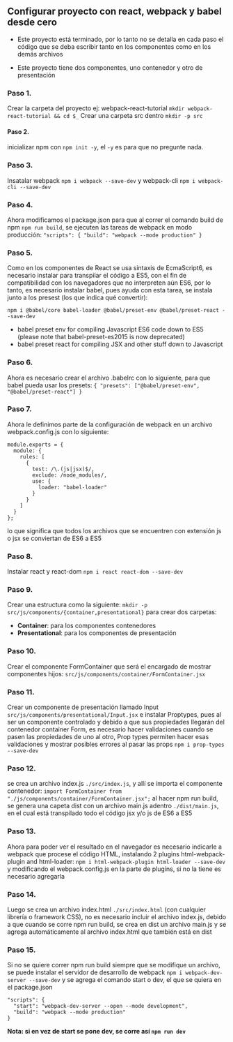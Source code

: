 ## Configurar proyecto con react, webpack y babel desde cero

* Este proyecto está terminado, por lo tanto no se detalla en cada paso el código que se deba escribir tanto en los componentes como en los demás archivos

* Este proyecto tiene dos componentes, uno contenedor y otro de presentación

### Paso 1.
Crear la carpeta del proyecto ej: webpack-react-tutorial
`mkdir webpack-react-tutorial && cd $_`
Crear una carpeta src dentro
`mkdir -p src`

#### Paso 2.
inicializar npm con `npm init -y`, el `-y` es para que no pregunte nada.

### Paso 3.
Insatalar webpack `npm i webpack --save-dev` y webpack-cli `npm i webpack-cli --save-dev`

### Paso 4.
Ahora modificamos el package.json para que al correr el comando build de npm `npm run build`, se ejecuten
las tareas de webpack en modo producción:
` "scripts": { "build": "webpack --mode production" } `

### Paso 5.
Como en los componentes de React se usa sintaxis de EcmaScript6, es necesario instalar para transpilar el código a ES5, con el fin de compatibilidad con los navegadores que no interpreten aún ES6, por lo tanto, es necesario instalar babel, pues ayuda con esta tarea,
se instala junto a los presest (los que indica qué convertir):

`npm i @babel/core babel-loader @babel/preset-env @babel/preset-react --save-dev`

* babel preset env for compiling Javascript ES6 code down to ES5 (please note that babel-preset-es2015 is now deprecated)
* babel preset react for compiling JSX and other stuff down to Javascript

### Paso 6.
Ahora es necesario crear el archivo .babelrc con lo siguiente, para que babel pueda usar los presets:
`{ "presets": ["@babel/preset-env", "@babel/preset-react"] }`

### Paso 7.
Ahora le definimos parte de la configuración de webpack en un archivo webpack.config.js con lo siguiente:
``` 
module.exports = {
  module: {
    rules: [
      {
        test: /\.(js|jsx)$/,
        exclude: /node_modules/,
        use: {
          loader: "babel-loader"
        }
      }
    ]
  }
}; 
```
lo que significa que todos los archivos que se encuentren con extensión js o jsx se conviertan de ES6 a ES5

### Paso 8.
Instalar react y react-dom `npm i react react-dom --save-dev`

### Paso 9.
Crear una estructura como la siguiente:
`mkdir -p src/js/components/{container,presentational}`
para crear dos carpetas: 
* **Container**: para los componentes contenedores
* **Presentational**: para los componentes de presentación

### Paso 10.
Crear el componente FormContainer que será el encargado de mostrar componentes hijos:
`src/js/components/container/FormContainer.jsx`

### Paso 11.
Crear un componente de presentación llamado Input
`src/js/components/presentational/Input.jsx` 
e instalar Proptypes, pues al ser un componente controlado y debido a que sus
propiedades llegarán del contenedor container Form, es necesario hacer validaciones cuando se pasen las propiedades de uno al otro, Prop types permiten hacer esas validaciones y mostrar posibles errores al pasar las props
`npm i prop-types --save-dev`

### Paso 12.
se crea un archivo index.js `./src/index.js`, y allí se importa el componente contenedor:
`import FormContainer from "./js/components/container/FormContainer.jsx";`
al hacer npm run build, se genera una capeta dist con un archivo main.js adentro `./dist/main.js`, en el cual está transpilado todo el código jsx y/o js de ES6 a ES5

### Paso 13.
Ahora para poder ver el resultado en el navegador es necesario indicarle a webpack que procese el código HTML, instalando 2 plugins html-webpack-plugin and html-loader:
`npm i html-webpack-plugin html-loader --save-dev`
y modificando el webpack.config.js en la parte de plugins, si no la tiene es necesario agregarla

### Paso 14.
Luego se crea un archivo index.html `./src/index.html` (con cualquier librería o framework CSS), no es necesario incluir el archivo index.js, debido a que cuando se corre npm run build, se crea en dist un archivo main.js y se agrega automáticamente al archivo index.html que también está en dist

### Paso 15. 
Si no se quiere correr npm run build siempre que se modifique un archivo, se puede instalar el servidor de desarrollo de webpack
`npm i webpack-dev-server --save-dev`
y se agrega el comando start o dev, el que se quiera en el package.json
```
"scripts": {
  "start": "webpack-dev-server --open --mode development",
  "build": "webpack --mode production"
}
```
**Nota: si en vez de start se pone dev, se corre así `npm run dev`**







